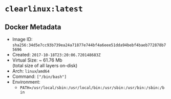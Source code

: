 # `clearlinux:latest`

## Docker Metadata

- Image ID: `sha256:34d5e7cc93b739ea24a71877e744bf4a6eee51dda94bebf4baeb772878b75696`
- Created: `2017-10-18T23:20:06.720148683Z`
- Virtual Size: ~ 61.76 Mb  
  (total size of all layers on-disk)
- Arch: `linux`/`amd64`
- Command: `["/bin/bash"]`
- Environment:
  - `PATH=/usr/local/sbin:/usr/local/bin:/usr/sbin:/usr/bin:/sbin:/bin`
